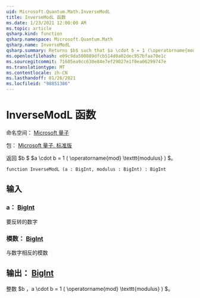 ```yaml
---
uid: Microsoft.Quantum.Math.InverseModL
title: InverseModL 函数
ms.date: 1/23/2021 12:00:00 AM
ms.topic: article
qsharp.kind: function
qsharp.namespace: Microsoft.Quantum.Math
qsharp.name: InverseModL
qsharp.summary: Returns $b$ such that $a \cdot b = 1 (\operatorname{mod} \texttt{modulus})$.
ms.openlocfilehash: e09c9da500889dfcb514d0a02dec957bfaa70e1c
ms.sourcegitcommit: 71605ea9cc630e84e7ef29027e1f0ea06299747e
ms.translationtype: MT
ms.contentlocale: zh-CN
ms.lasthandoff: 01/26/2021
ms.locfileid: "98851386"
---
```

# <a name="inversemodl-function"></a>InverseModL 函数

命名空间： [Microsoft 量子](xref:Microsoft.Quantum.Math)

包： [Microsoft 量子. 标准版](https://nuget.org/packages/Microsoft.Quantum.Standard)


返回 $b $ $a \cdot b = 1 ( \operatorname{mod} \texttt{modulus} ) $。

```qsharp
function InverseModL (a : BigInt, modulus : BigInt) : BigInt
```


## <a name="input"></a>输入

### <a name="a--bigint"></a>a： [BigInt](xref:microsoft.quantum.lang-ref.bigint)

要反转的数字


### <a name="modulus--bigint"></a>模数： [BigInt](xref:microsoft.quantum.lang-ref.bigint)

与数字相反的模数



## <a name="output--bigint"></a>输出： [BigInt](xref:microsoft.quantum.lang-ref.bigint)

整数 $b $，$a \cdot b = 1 ( \operatorname{mod} \texttt{modulus} ) $。